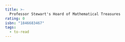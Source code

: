 ```yaml
---
title: >-
  Professor Stewart's Hoard of Mathematical Treasures
rating: 0
isbn: "1846683467"
tags:
  - to-read
---
```


